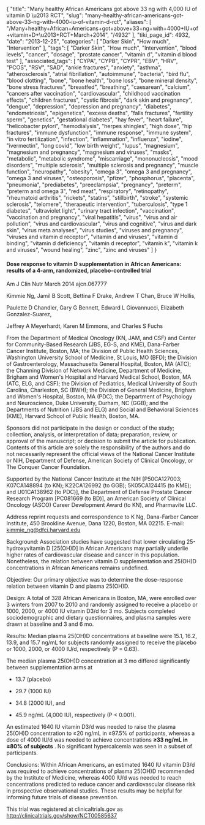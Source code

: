 {
    "title": "Many healthy African Americans got above 33 ng with 4,000 IU of vitamin D \u2013 RCT",
    "slug": "many-healthy-african-americans-got-above-33-ng-with-4000-iu-of-vitamin-d-rct",
    "aliases": [
        "/Many+healthy+African+Americans+got+above+33+ng+with+4000+IU+of+vitamin+D+\u2013+RCT+March+2014",
        "/4932"
    ],
    "tiki_page_id": 4932,
    "date": "2013-12-25",
    "categories": [
        "Darker Skin",
        "How much",
        "Intervention"
    ],
    "tags": [
        "Darker Skin",
        "How much",
        "Intervention",
        "blood levels",
        "cancer",
        "dosage",
        "prostate cancer",
        "vitamin d",
        "vitamin d blood test"
    ],
    "associated_tags": [
        "CYPA",
        "CYPB",
        "CYPR",
        "EBV",
        "HRV",
        "PCOS",
        "RSV",
        "SAD",
        "ankle fractures",
        "anxiety",
        "asthma",
        "atherosclerosis",
        "atrial fibrillation",
        "autoimmune",
        "bacteria",
        "bird flu",
        "blood clotting",
        "bone",
        "bone health",
        "bone loss",
        "bone mineral density",
        "bone stress fractures",
        "breastfed",
        "breathing",
        "caesarean",
        "calcium",
        "cancers after vaccination",
        "cardiovascular",
        "childhood vaccination effects",
        "children fractures",
        "cystic fibrosis",
        "dark skin and pregnancy",
        "dengue",
        "depression",
        "depression and pregnancy",
        "diabetes",
        "endometriosis",
        "epigenetics",
        "excess deaths",
        "falls fractures",
        "fertility sperm",
        "genetics",
        "gestational diabetes",
        "hay fever",
        "heart failure",
        "helicobacter pylori",
        "hemodialysis",
        "herpes shingles",
        "high dose",
        "hip fractures",
        "immune dysfunction",
        "immune response",
        "immune system",
        "in vitro fertilization",
        "infection",
        "inflammation",
        "influenza",
        "iodine",
        "ivermectin",
        "long covid",
        "low birth weight",
        "lupus",
        "magnesium",
        "magnesium and pregnancy",
        "magnesium and viruses",
        "masks",
        "metabolic",
        "metabolic syndrome",
        "miscarriage",
        "mononucleosis",
        "mood disorders",
        "multiple sclerosis",
        "multiple sclerosis and pregnancy",
        "muscle function",
        "neuropathy",
        "obesity",
        "omega 3",
        "omega 3 and pregnancy",
        "omega 3 and viruses",
        "osteoporosis",
        "pfizer",
        "phosphorus",
        "placenta",
        "pneumonia",
        "prediabetes",
        "preeclampsia",
        "pregnancy",
        "preterm",
        "preterm and omega 3",
        "red meat",
        "respiratory",
        "retinopathy",
        "rheumatoid arthritis",
        "rickets",
        "statins",
        "stillbirth",
        "stroke",
        "systemic sclerosis",
        "telomere",
        "therapeutic intervention",
        "tuberculosis",
        "type 1 diabetes",
        "ultraviolet light",
        "urinary tract infection",
        "vaccination",
        "vaccination and pregnancy",
        "viral hepatitis",
        "virus",
        "virus and air pollution",
        "virus and cardiovascular",
        "virus and cognitive",
        "virus and dark skin",
        "virus meta analyses",
        "virus studies",
        "viruses and pregnancy",
        "viruses and vitamin d receptor",
        "vitamin d and viruses",
        "vitamin d binding",
        "vitamin d deficiency",
        "vitamin d receptor",
        "vitamin k",
        "vitamin k and viruses",
        "wound healing",
        "zinc",
        "zinc and viruses"
    ]
}


#### Dose response to vitamin D supplementation in African Americans: results of a 4-arm, randomized, placebo-controlled trial

Am J Clin Nutr March 2014 ajcn.067777

Kimmie Ng,     Jamil B Scott,     Bettina F Drake,     Andrew T Chan,     Bruce W Hollis,

Paulette D Chandler,     Gary G Bennett,     Edward L Giovannucci,     Elizabeth Gonzalez-Suarez,

Jeffrey A Meyerhardt,     Karen M Emmons, and     Charles S Fuchs

From the Department of Medical Oncology (KN, JAM, and CSF) and Center for Community-Based Research (JBS, EG-S, and KME), Dana-Farber Cancer Institute, Boston, MA; the Division of Public Health Sciences, Washington University School of Medicine, St Louis, MO (BFD); the Division of Gastroenterology, Massachusetts General Hospital, Boston, MA (ATC); the Channing Division of Network Medicine, Department of Medicine, Brigham and Women's Hospital and Harvard Medical School, Boston, MA (ATC, ELG, and CSF); the Division of Pediatrics, Medical University of South Carolina, Charleston, SC (BWH); the Division of General Medicine, Brigham and Women's Hospital, Boston, MA (PDC); the Department of Psychology and Neuroscience, Duke University, Durham, NC (GGB); and the Departments of Nutrition (JBS and ELG) and Social and Behavioral Sciences (KME), Harvard School of Public Health, Boston, MA.

Sponsors did not participate in the design or conduct of the study; collection, analysis, or interpretation of data; preparation, review, or approval of the manuscript; or decision to submit the article for publication. Contents of this article are solely the responsibility of the authors and do not necessarily represent the official views of the National Cancer Institute or NIH, Department of Defense, American Society of Clinical Oncology, or The Conquer Cancer Foundation. 

Supported by the National Cancer Institute at the NIH <span>[P50CA127003; K07CA148894 (to KN); K22CA126992 (to GGB); 5K05CA124415 (to KME); and U01CA138962 (to PDC)]</span>, the Department of Defense Prostate Cancer Research Program <span>[PC081669 (to BD)]</span>, an American Society of Clinical Oncology (ASCO) Career Development Award (to KN), and Pharmavite LLC.

Address reprint requests and correspondence to K Ng, Dana-Farber Cancer Institute, 450 Brookline Avenue, Dana 1220, Boston, MA 02215. E-mail: kimmie_ng@dfci.harvard.edu 

Background: Association studies have suggested that lower circulating 25-hydroxyvitamin D <span>[25(OH)D]</span> in African Americans may partially underlie higher rates of cardiovascular disease and cancer in this population. Nonetheless, the relation between vitamin D supplementation and 25(OH)D concentrations in African Americans remains undefined.

Objective: Our primary objective was to determine the dose-response relation between vitamin D and plasma 25(OH)D.

Design: A total of 328 African Americans in Boston, MA, were enrolled over 3 winters from 2007 to 2010 and randomly assigned to receive a placebo or 1000, 2000, or 4000 IU vitamin D3/d for 3 mo. Subjects completed sociodemographic and dietary questionnaires, and plasma samples were drawn at baseline and 3 and 6 mo.

Results: Median plasma 25(OH)D concentrations at baseline were 15.1, 16.2, 13.9, and 15.7 ng/mL for subjects randomly assigned to receive the placebo or 1000, 2000, or 4000 IU/d, respectively (P = 0.63). 

The median plasma 25(OH)D concentration at 3 mo differed significantly between supplementation arms at 

* 13.7 (placebo)

* 29.7 (1000 IU)

* 34.8 (2000 IU), and 

* 45.9 ng/mL (4,000 IU), respectively (P < 0.001). 

An estimated 1640 IU vitamin D3/d was needed to raise the plasma 25(OH)D concentration to ≥20 ng/mL in ≥97.5% of participants, whereas a dose of 4000 IU/d was needed to achieve concentrations  **≥33 ng/mL in ≥80% of subjects** . No significant hypercalcemia was seen in a subset of participants.

Conclusions: Within African Americans, an estimated 1640 IU vitamin D3/d was required to achieve concentrations of plasma 25(OH)D recommended by the Institute of Medicine, whereas 4000 IU/d was needed to reach concentrations predicted to reduce cancer and cardiovascular disease risk in prospective observational studies. These results may be helpful for informing future trials of disease prevention. 

This trial was registered at clinicaltrials.gov as http://clinicaltrials.gov/show/NCT00585637